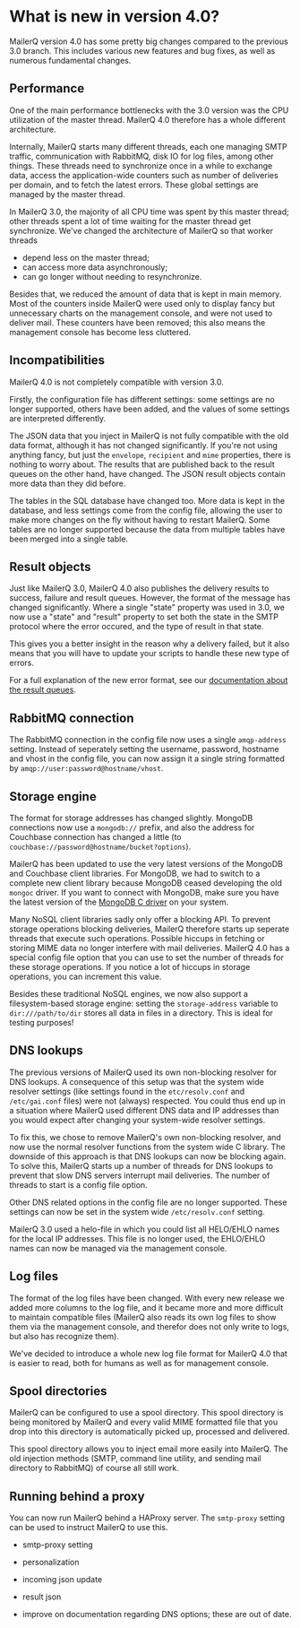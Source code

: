 # What is new in version 4.0?

MailerQ version 4.0 has some pretty big changes compared to the previous
3.0 branch. This includes various new features and bug fixes, as well as numerous
fundamental changes.


## Performance

One of the main performance bottlenecks with the 3.0 version was the
CPU utilization of the master thread. MailerQ 4.0 therefore has a whole
different architecture.

Internally, MailerQ starts many different threads, each one managing SMTP
traffic, communication with RabbitMQ, disk IO for log files, among other things.
These threads need to synchronize once in a while to exchange 
data, access the application-wide counters such as number of deliveries per 
domain, and to fetch the latest errors. These global settings are managed by 
the master thread.

In MailerQ 3.0, the majority of all CPU time was spent by this master
thread; other threads spent a lot of time waiting for the
master thread get synchronize. We've changed the architecture of MailerQ so that 
worker threads
- depend less on the master thread; 
- can access more data asynchronously;
- can go longer without needing to resynchronize.

Besides that, we reduced the amount of data that is kept in main memory. Most 
of the counters inside MailerQ were used only to display fancy but unnecessary 
charts on the management console, and were not used to deliver mail. These 
counters have been removed; this also means the management console has become
less cluttered.


## Incompatibilities

MailerQ 4.0 is not completely compatible with version 3.0. 

Firstly, the configuration file has different settings: some settings are no 
longer supported, others have been added, and the values of some settings are 
interpreted differently.

The JSON data that you inject in MailerQ is not fully compatible with
the old data format, although it has not changed significantly. If you're 
not using anything fancy, but just the `envelope`, `recipient` and `mime`
properties, there is nothing to worry about. The results that are published
back to the result queues on the other hand, have changed. The JSON 
result objects contain more data than they did before.

The tables in the SQL database have changed too. More data is kept in the 
database, and less settings come from the config file, allowing the user to
make more changes on the fly without having to restart MailerQ.  Some tables are 
no longer supported because the data from multiple tables have been merged into 
a single table.


## Result objects

Just like MailerQ 3.0, MailerQ 4.0 also publishes the delivery results to
success, failure and result queues. However, the format of the message has
changed significantly. Where a single "state" property was used in 3.0, we now use
a "state" and "result" property to set both the state in the SMTP protocol
where the error occured, and the type of result in that state.

This gives you a better insight in the reason why a delivery failed, but
it also means that you will have to update your scripts to handle these
new type of errors.

For a full explanation of the new error format, see our
[documentation about the result queues](json-results).


## RabbitMQ connection

The RabbitMQ connection in the config file now uses a single `amqp-address`
setting. Instead of seperately setting the username, password, hostname and 
vhost in the config file, you can now assign it a single string formatted by 
`amqp://user:password@hostname/vhost`.


## Storage engine

The format for storage addresses has changed slightly. MongoDB
connections now use a `mongodb://` prefix, and also the address for
Couchbase connection has changed a little (to `couchbase://password@hostname/bucket?options`).

MailerQ has been updated to use the very latest versions of the MongoDB 
and Couchbase client libraries. For MongoDB, we had to switch to a complete 
new client library because MongoDB ceased developing the old `mongoc` driver. 
If you want to connect with MongoDB, make sure you have the latest version
of the [MongoDB C driver](https://github.com/mongodb/mongo-c-driver) on 
your system.

Many NoSQL client libraries sadly only offer a blocking API. 
To prevent storage operations blocking deliveries, MailerQ therefore starts up 
seperate threads that execute such operations. Possible hiccups in fetching or 
storing MIME data no longer interfere with mail deliveries. MailerQ 4.0 has a 
special config file option that you can use to set the number of threads for 
these storage operations. If you notice a lot of hiccups in storage operations, 
you can increment this value.

Besides these traditional NoSQL engines, we now also support a filesystem-based 
storage engine: setting the `storage-address` variable to `dir:///path/to/dir` 
stores all data in files in a directory. This is ideal for testing purposes!


## DNS lookups

The previous versions of MailerQ used its own non-blocking resolver
for DNS lookups. A consequence of this setup was that the system wide
resolver settings (like settings found in the `etc/resolv.conf` and 
`/etc/gai.conf` files) were not (always) respected. You could thus end up 
in a situation where MailerQ used different DNS data and IP addresses than 
you would expect after changing your system-wide resolver settings.

To fix this, we chose to remove MailerQ's own non-blocking resolver, and now
use the normal resolver functions from the system wide C library. The downside
of this approach is that DNS lookups can now be blocking again. To solve
this, MailerQ starts up a number of threads for DNS lookups to prevent that 
slow DNS servers interrupt mail deliveries. The number of threads to start 
is a config file option.

Other DNS related options in the config file are no longer supported.
These settings can now be set in the system wide `/etc/resolv.conf` setting.

MailerQ 3.0 used a helo-file in which you could list all HELO/EHLO names
for the local IP addresses. This file is no longer used, the EHLO/EHLO names
can now be managed via the management console.


## Log files

The format of the log files have been changed. With every new release we
added more columns to the log file, and it became more and more difficult
to maintain compatible files (MailerQ also reads its own log files to show
them via the management console, and therefor does not only write to logs,
but also has recognize them). 

We've decided to introduce a whole new log file format for MailerQ 4.0 that
is easier to read, both for humans as well as for management console.


## Spool directories

MailerQ can be configured to use a spool directory. This spool directory
is being monitored by MailerQ and every valid MIME formatted file that
you drop into this directory is automatically picked up, processed and delivered.

This spool directory allows you to inject email more easily into MailerQ.
The old injection methods (SMTP, command line utility, and sending mail
directory to RabbitMQ) of course all still work.


## Running behind a proxy

You can now run MailerQ behind a HAProxy server. The `smtp-proxy` setting
can be used to instruct MailerQ to use this.


- smtp-proxy setting
- personalization
- incoming json update
- result json

- improve on documentation regarding DNS options; these are out of date.

